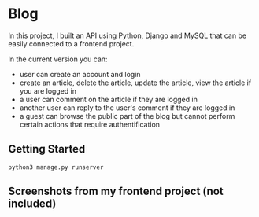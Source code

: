 # Blog

In this project, I built an API using Python, Django and MySQL that can be easily connected to a frontend project. 

In the current version you can:
- user can create an account and login
- create an article, delete the article, update the article, view the article if you are logged in
- a user can comment on the article if they are logged in
- another user can reply to the user's comment if they are logged in
- a guest can browse the public part of the blog but cannot perform certain actions that require authentification

## Getting Started

`python3 manage.py runserver`


## Screenshots from my frontend project (not included)


